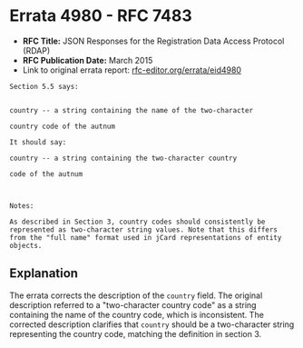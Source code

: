 # Errata 4980 - RFC 7483

- **RFC Title:** JSON Responses for the Registration Data Access Protocol (RDAP)
- **RFC Publication Date:** March 2015
- Link to original errata report: [rfc-editor.org/errata/eid4980](https://www.rfc-editor.org/errata/eid4980)

```
Section 5.5 says:


country -- a string containing the name of the two-character
country code of the autnum

It should say:

country -- a string containing the two-character country
code of the autnum


Notes:

As described in Section 3, country codes should consistently be represented as two-character string values. Note that this differs from the "full name" format used in jCard representations of entity objects.
```

## Explanation

The errata corrects the description of the `country` field. The original description referred to a "two-character country code" as a string containing the name of the country code, which is inconsistent. The corrected description clarifies that `country` should be a two-character string representing the country code, matching the definition in section 3.
